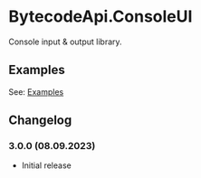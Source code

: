 # BytecodeApi.ConsoleUI

Console input & output library.

## Examples

See: [Examples](https://github.com/bytecode77/bytecode-api/blob/master/BytecodeApi.ConsoleUI/README.md)

## Changelog

### 3.0.0 (08.09.2023)

* Initial release